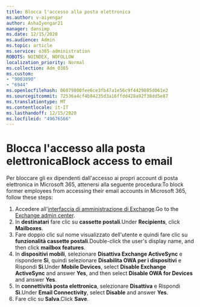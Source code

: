 ```yaml
---
title: Blocca l'accesso alla posta elettronica
ms.author: v-aiyengar
author: AshaIyengar21
manager: dansimp
ms.date: 12/15/2020
ms.audience: Admin
ms.topic: article
ms.service: o365-administration
ROBOTS: NOINDEX, NOFOLLOW
localization_priority: Normal
ms.collection: Adm_O365
ms.custom:
- "9003890"
- "6944"
ms.openlocfilehash: 06079800fee6ce3fb47a1e56c9f4429805d061e2
ms.sourcegitcommit: 72536a4cf4b84235d3a16ffdd428a92f38dd5e87
ms.translationtype: MT
ms.contentlocale: it-IT
ms.lasthandoff: 12/15/2020
ms.locfileid: "49676566"
---
```

# <a name="block-access-to-email"></a><span data-ttu-id="d49d1-102">Blocca l'accesso alla posta elettronica</span><span class="sxs-lookup"><span data-stu-id="d49d1-102">Block access to email</span></span>

<span data-ttu-id="d49d1-103">Per bloccare gli ex dipendenti dall'accesso ai propri account di posta elettronica in Microsoft 365, attenersi alla seguente procedura:</span><span class="sxs-lookup"><span data-stu-id="d49d1-103">To block former employees from accessing their email accounts in Microsoft 365, follow these steps:</span></span>

1. <span data-ttu-id="d49d1-104">Accedere all'[interfaccia di amministrazione di Exchange](https://go.microsoft.com/fwlink/?linkid=2138629).</span><span class="sxs-lookup"><span data-stu-id="d49d1-104">Go to the [Exchange admin center](https://go.microsoft.com/fwlink/?linkid=2138629).</span></span>
1. <span data-ttu-id="d49d1-105">In **destinatari** fare clic su **cassette postali**.</span><span class="sxs-lookup"><span data-stu-id="d49d1-105">Under **Recipients**, click **Mailboxes**.</span></span>
1. <span data-ttu-id="d49d1-106">Fare doppio clic sul nome visualizzato dell'utente e quindi fare clic su **funzionalità cassette postali**.</span><span class="sxs-lookup"><span data-stu-id="d49d1-106">Double-click the user's display name, and then click **mailbox features**.</span></span>
1. <span data-ttu-id="d49d1-107">In **dispositivi mobili**, selezionare **Disattiva Exchange ActiveSync** e rispondere **Sì**, quindi selezionare **Disabilita OWA per i dispositivi** e Rispondi **Sì**.</span><span class="sxs-lookup"><span data-stu-id="d49d1-107">Under **Mobile Devices**, select **Disable Exchange ActiveSync** and answer **Yes**, and then select **Disable OWA for Devices** and answer **Yes**.</span></span>
1. <span data-ttu-id="d49d1-108">In **connettività posta elettronica**, selezionare **Disattiva** e Rispondi **Sì**.</span><span class="sxs-lookup"><span data-stu-id="d49d1-108">Under **Email Connectivity**, select **Disable** and answer **Yes**.</span></span>
1. <span data-ttu-id="d49d1-109">Fare clic su **Salva**.</span><span class="sxs-lookup"><span data-stu-id="d49d1-109">Click **Save**.</span></span>
